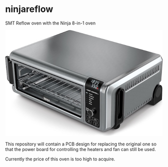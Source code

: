 # ninjareflow
SMT Reflow oven with the Ninja 8-in-1 oven

![alt text](ninja_reflow.jpg)

This repository will contain a PCB design for replacing the original one so that the power board for controlling the heaters and fan can still be used.

Currently the price of this oven is too high to acquire.
